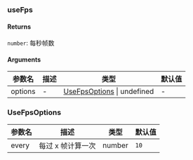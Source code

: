 ### useFps

#### Returns
`number`: 每秒帧数

#### Arguments
|参数名|描述|类型|默认值|
|---|---|---|---|
|options|-|[UseFpsOptions](#usefpsoptions) \| undefined |-|

### UseFpsOptions

|参数名|描述|类型|默认值|
|---|---|---|---|
|every|每过 x 帧计算一次|number |`10`|